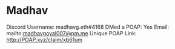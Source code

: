 # Madhav

Discord Username: madhavg.eth#4168
DMed a POAP: Yes
Email: mailto:madhavgoyal007@pm.me
Unique POAP Link: http://POAP.xyz/claim/xb61um